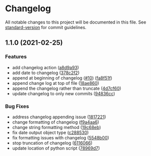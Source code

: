 # Changelog

All notable changes to this project will be documented in this file. See [standard-version](https://github.com/conventional-changelog/standard-version) for commit guidelines.

## 1.1.0 (2021-02-25)


### Features

* add changelog action ([a8d9a93](https://github.com/ronimum-effort/changelog-action/commit/a8d9a9337c612c0550c456bde9be87e08706a81a))
* add date to changelog ([378c2f2](https://github.com/ronimum-effort/changelog-action/commit/378c2f20d9f7a833e9a727b067692d52527c1c70))
* append at beginning of changelog ([#10](https://github.com/ronimum-effort/changelog-action/issues/10)) ([fa8f51f](https://github.com/ronimum-effort/changelog-action/commit/fa8f51f4cdd59b0c4cb45a1fa74183ccb0a6d378))
* append change log at top of file ([18ae860](https://github.com/ronimum-effort/changelog-action/commit/18ae860aebcd865e05123d72674a8a112be1cb52))
* append the changelog rather than truncate ([4d7cf60](https://github.com/ronimum-effort/changelog-action/commit/4d7cf60ae7894d37933830ba3fa5dcb3e2f9bcb5))
* update changelog to only new commits ([94836cc](https://github.com/ronimum-effort/changelog-action/commit/94836cc9826d2606b6df635ec0a8976541d17fed))


### Bug Fixes

* address changelog appending issue ([1817221](https://github.com/ronimum-effort/changelog-action/commit/18172217500ab2cf465cc20551d99b1cf4c60e0a))
* change formatting of changelog ([f9a4aa6](https://github.com/ronimum-effort/changelog-action/commit/f9a4aa610c865112931c2956ef6445c97c27f0ea))
* change string formatting method ([19c68eb](https://github.com/ronimum-effort/changelog-action/commit/19c68eb4e88f1873f9096f73fb30882709d3051a))
* fix date output object type ([c288530](https://github.com/ronimum-effort/changelog-action/commit/c2885304d73946937c65b160a831b44ceea2f9e9))
* fix formatting issues with changelog ([5548b00](https://github.com/ronimum-effort/changelog-action/commit/5548b00891b21e703f3eb958d15321b626791de0))
* stop truncation of changelog ([6116066](https://github.com/ronimum-effort/changelog-action/commit/6116066f5ddfff1814d92e1a9000807952728046))
* update location of python script ([78969d7](https://github.com/ronimum-effort/changelog-action/commit/78969d778fd5c9804cb8e9b1d2bb4ee10937d426))
